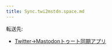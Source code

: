 ```yaml
---
title: Sync.twi2mstdn.space.md
---
```

<div>

転送先:

-   [Twitter→Mastodonトゥート同期アプリ](/Twitter%E2%86%92Mastodon%E3%83%88%E3%82%A5%E3%83%BC%E3%83%88%E5%90%8C%E6%9C%9F%E3%82%A2%E3%83%97%E3%83%AA "Twitter→Mastodonトゥート同期アプリ")

</div>

<div>

</div>
